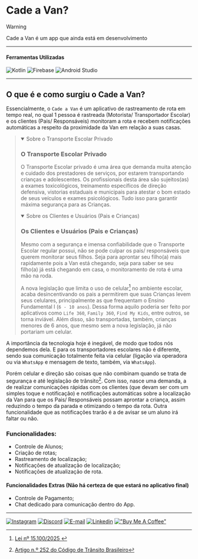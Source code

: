 <!-- Cabeçalho -->

# Cade a Van?

> [!Warning]
> Cade a Van é um app que ainda está em desenvolvimento

___

#### Ferramentas Utilizadas

![Kotlin](https://skillicons.dev/icons?i=kotlin)
![Firebase](https://skillicons.dev/icons?i=firebase)
![Android Studio](https://skillicons.dev/icons?i=androidstudio)

___

<!-- Corpo do README -->

## O que é e como surgiu o Cade a Van?

Essencialmente, o `Cade a Van` é um aplicativo de rastreamento de rota em tempo real, no qual 1 pessoa é rastreada (Motorista/ Transportador Escolar) e os clientes (Pais/ Responsáveis) monitoram a rota e recebem notificações automáticas a respeito da proximidade da Van em relação a suas casas.

<!-- Detalhes específicos que não dizem respeito ao app necessariamente -->
> <details open>
>  <summary>Sobre o Transporte Escolar Privado</summary>
>
> ### O Transporte Escolar Privado
>
> O Transporte Escolar privado é uma área que demanda muita atenção e cuidado dos prestadores de serviços, por estarem transportando crianças e adolescentes. Os profissionais desta área são sujeitos(as) a exames toxicológicos, treinamento específicos de direção defensiva, vistorias estaduais e municipais para atestar o bom estado de seus veículos e exames psicológicos. Tudo isso para garantir máxima segurança para as Crianças.
>
> </details>
>
> <details open>
>  <summary>Sobre os Clientes e Usuários (Pais e Crianças)</summary>
>
> ### Os Clientes e Usuários (Pais e Crianças)
>
> Mesmo com a segurança e imensa confiabilidade que o Transporte Escolar regular possui, não se pode culpar os pais/ responsáveis que querem monitorar seus filhos. Seja para aprontar seu filho(a) mais rapidamente pois a Van está chegando, seja para saber se seu filho(a) já está chegando em casa, o monitoramento de rota é uma mão na roda.
>
> A nova legislação que limita o uso de celular[^1] no ambiente escolar, acaba desincentivando os pais a permitirem que suas Crianças levem seus celulares, principalmente as que frequentam o Ensino Fundamental I (`6 - 10 anos`). Dessa forma aquilo poderia ser feito por aplicativos como `Life 360`, `Family 360`, `Find My Kids`, entre outros, se torna inviável. Além disso, são transportadas, também, crianças menores de 6 anos, que mesmo sem a nova legislação, já não portariam um celular.
>
> </details>

<!-- Retorno do corpo do README -->

A importância da tecnologia hoje é inegável, de modo que todos nós dependemos dela. E para os transportadores escolares não é diferente, sendo sua comunicação totalmente feita via celular (ligação via operadora ou via `WhatsApp` e mensagem de texto, também, via `WhatsApp`). 

Porém celular e direção são coisas que não combinam quando se trata de segurança e até legislação de trânsito[^2]. Com isso, nasce uma demanda, a de realizar comunicações rápidas com os clientes (que devam ser com um simples toque e notificação) e notificações automáticas sobre a localização da Van para que os Pais/ Responsáveis possam aprontar a criança, assim reduzindo o tempo da parada e otimizando o tempo da rota. Outra funcionalidade que as notificações trarão é a de avisar se um aluno irá faltar ou não.

### Funcionalidades:

- Controle de Alunos;
- Criação de rotas;
- Rastreamento de localização;
- Notificações de atualização de localização;
- Notificações de atualização de rota.

#### Funcionalidades Extras (Não há certeza de que estará no aplicativo final)

- Controle de Pagamento;
- Chat dedicado para comunicação dentro do App.

___
<!-- Contato -->

[![Instagram](https://skillicons.dev/icons?i=instagram)](https://instagram.com/_m.gritti/)
[![Discord](https://skillicons.dev/icons?i=discord)](https://discord.gg/b3zP3ArVJk)
[![E-mail](https://skillicons.dev/icons?i=gmail)](mailto:dev.murilogritti@gmail.com)
[![Linkedin](https://skillicons.dev/icons?i=linkedin)](https://www.linkedin.com/in/murilo-gritti)
[!["Buy Me A Coffee"](https://www.buymeacoffee.com/assets/img/custom_images/orange_img.png)](https://buymeacoffee.com/moonrilo)

<!-- Contato -->

[^1]: [Lei nº 15.100/2025 ](https://www.in.gov.br/en/web/dou/-/lei-n-15.100-de-13-de-janeiro-de-2025-606772935)

[^2]: [Artigo n.º 252 do Código de Trânsito Brasileiro](https://www.ctbdigital.com.br/artigo/art252)


